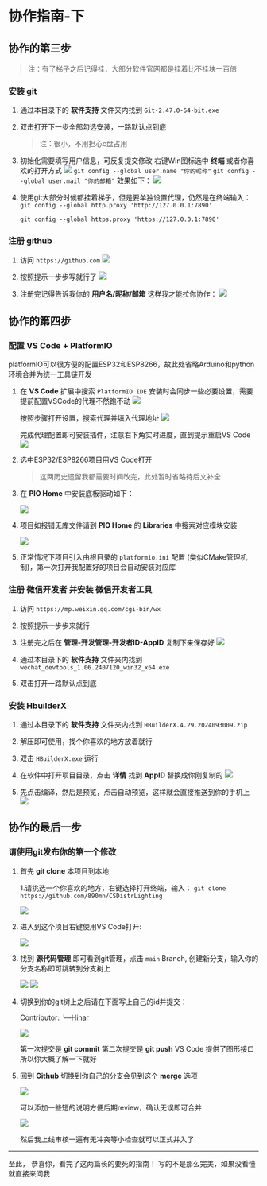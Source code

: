 # 协作指南-下

## 协作的第三步

> 注：有了梯子之后记得挂，大部分软件官网都是挂着比不挂块一百倍

### 安装 git

1. 通过本目录下的 **软件支持** 文件夹内找到 `Git-2.47.0-64-bit.exe`

2. 双击打开下一步全部勾选安装，一路默认点到底
    > 注：很小，不用担心c盘占用

3. 初始化需要填写用户信息，可反复提交修改
    右键Win图标选中 **终端** 或者你喜欢的打开方式
    ![](图片说明/git-2.jpg)
    `git config --global user.name "你的昵称"`
    `git config --global user.mail "你的邮箱"`
    效果如下：
    ![](图片说明/git-1.jpg)

4. 使用git大部分时候都挂着梯子，但是要单独设置代理，仍然是在终端输入：
    `git config --global http.proxy 'http://127.0.0.1:7890'`
 
    `git config --global https.proxy 'https://127.0.0.1:7890'`

### 注册 github

1. 访问 `https://github.com`
    ![](图片说明/github-1.jpg)

2. 按照提示一步步写就行了
    ![](图片说明/github-2.jpg)

3. 注册完记得告诉我你的 **用户名/昵称/邮箱** 这样我才能拉你协作：
    ![](图片说明/github-3.jpg)

## 协作的第四步

### 配置 VS Code + PlatformIO

platformIO可以很方便的配置ESP32和ESP8266，故此处省略Arduino和python环境合并为统一工具链开发

1. 在 **VS Code** 扩展中搜索 `PlatformIO IDE` 
    安装时会同步一些必要设置，需要提前配置VSCode的代理不然跑不动
    ![](图片说明/VSCode-6.jpg)

    按照步骤打开设置，搜索代理并填入代理地址
    ![](图片说明/VSCode-7.jpg)

    完成代理配置即可安装插件，注意右下角实时进度，直到提示重启VS Code
    ![](图片说明/markdownExtended-3.jpg)

2. 选中ESP32/ESP8266项目用VS Code打开

    > 这两历史遗留我都需要时间改完，此处暂时省略待后文补全

3. 在 **PIO Home** 中安装底板驱动如下：

    ![](图片说明/VSCode-8.jpg)

4. 项目如报错无库文件请到 **PIO Home** 的 **Libraries** 中搜索对应模块安装

    ![](图片说明/VSCode-8.jpg)

5. 正常情况下项目引入由根目录的 `platformio.ini` 配置 (类似CMake管理机制)，第一次打开我配置好的项目会自动安装对应库

### 注册 微信开发者 并安装 微信开发者工具

1. 访问 `https://mp.weixin.qq.com/cgi-bin/wx`

2. 按照提示一步步来就行

3. 注册完之后在 **管理-开发管理-开发者ID-AppID** 复制下来保存好
    ![](图片说明/xcx-1.jpg)

4. 通过本目录下的 **软件支持** 文件夹内找到 `wechat_devtools_1.06.2407120_win32_x64.exe`

5. 双击打开一路默认点到底

### 安装 HbuilderX

1. 通过本目录下的 **软件支持** 文件夹内找到 `HBuilderX.4.29.2024093009.zip`

2. 解压即可使用，找个你喜欢的地方放着就行

3. 双击 `HBuilderX.exe` 运行

4. 在软件中打开项目目录，点击 **详情** 找到 **AppID** 替换成你刚复制的
    ![](图片说明/xcx-2.jpg)

5. 先点击编译，然后是预览，点击自动预览，这样就会直接推送到你的手机上
    ![](图片说明/xcx-3.jpg)

## 协作的最后一步

### 请使用git发布你的第一个修改

1. 首先 **git clone** 本项目到本地

    1.请挑选一个你喜欢的地方，右键选择打开终端，输入：
    `git clone https://github.com/890mn/CSDistrLighting`

    ![](图片说明/github-4.jpg)

2. 进入到这个项目右键使用VS Code打开:

    ![](图片说明/github-5.jpg)

3. 找到 **源代码管理** 即可看到git管理，点击 `main` Branch, 创建新分支，输入你的分支名称即可跳转到分支树上

    ![](图片说明/github-6.jpg)
    ![](图片说明/github-7.jpg)

4. 切换到你的git树上之后请在下面写上自己的id并提交：

    Contributor:
    └─[Hinar](https://github.com/890mn)

    <!-- 模仿格式写下 --> 
    <!--
    └─[你的昵称](https://github.com/你的个人主页)
    --> 

    ![](图片说明/github-8.jpg)

    第一次提交是 **git commit**
    第二次提交是 **git push**
    VS Code 提供了图形接口所以你大概了解一下就好

5. 回到 **Github** 切换到你自己的分支会见到这个 **merge** 选项

    ![](图片说明/github-9.jpg)

    可以添加一些短的说明方便后期review，确认无误即可合并

    ![](图片说明/github-10.jpg)

    然后我上线审核一遍有无冲突等小检查就可以正式并入了

---

至此，
恭喜你，看完了这两篇长的要死的指南！
写的不是那么完美，如果没看懂就直接来问我
